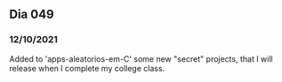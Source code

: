 ## Dia 049

### 12/10/2021

Added to 'apps-aleatorios-em-C' some new "secret" projects, that I will release when I complete my college class.